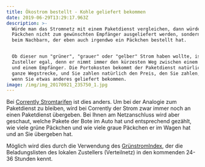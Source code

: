 ```yaml
---
title: Ökostrom bestellt - Kohle geliefert bekommen
date: 2019-06-29T13:29:17.963Z
description: >-
  Würde man das Stromnetz mit einem Paketdienst vergleichen, dann würden die
  Päckchen nicht zum gewünschten Empfänger ausgeliefert werden, sondern immer
  beim Nachbarn, der eben auch irgendwo ein Päckchen bestellt hat. 


  Ob dieser nun "grüner", "grauer" oder "gelber" Strom haben wollte, ist dem
  Zusteller egal, denn er nimmt immer den kürzesten Weg zwischen einem Absender
  und einem Empfänger. Die Portokosten bekommt der Paketdienst natürlich für die
  ganze Wegstrecke, und Sie zahlen natürlich den Preis, den Sie zahlen, auch
  wenn Sie etwas anderes geliefert bekommen.
image: /img/img_20170921_235750_1.jpg
---
```

Bei [Corrently Stromtarifen](https://stromtarif.shop/) ist dies anders. Um bei der Analogie zum Paketdienst zu bleiben, wird bei Corrently der Strom zwar immer noch an einen Paketdienst übergeben. Bei Ihnen am Netzanschluss wird aber geschaut, welche Pakete der Bote im Auto hat und entsprechend  gezählt, wie viele grüne Päckchen und wie viele graue Päckchen er im Wagen hat und an Sie übergeben hat.

Möglich wird dies durch die Verwendung des [GrünstromIndex](https://gruenstromindex.de/), der die Beladungslisten des lokalen Zustellers (Verteilnetz) in den kommenden 24-36 Stunden kennt.
